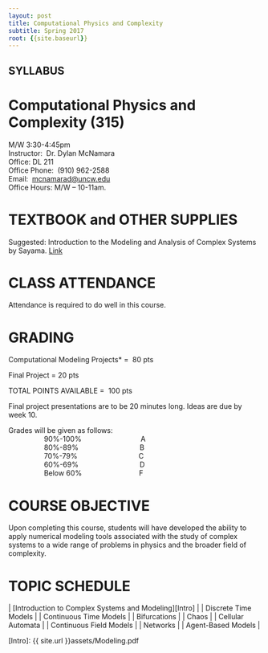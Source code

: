 ```yaml
---
layout: post
title: Computational Physics and Complexity
subtitle: Spring 2017
root: {{site.baseurl}}
---
```


## SYLLABUS

# Computational Physics and Complexity (315)

M/W 3:30-4:45pm  
Instructor:  Dr. Dylan McNamara  
Office: DL 211  
Office Phone:  (910) 962-2588  
Email:  mcnamarad@uncw.edu  
Office Hours: M/W – 10-11am.  

# TEXTBOOK and OTHER SUPPLIES

Suggested: Introduction to the Modeling and Analysis of Complex Systems by Sayama.  [Link][Book]

# CLASS ATTENDANCE

Attendance is required to do well in this course.  

# GRADING

Computational Modeling Projects*    =  80 pts   

Final Project                       =  20 pts

TOTAL POINTS AVAILABLE              =  100 pts

Final project presentations are to be 20 minutes long.  Ideas are due by week 10.

Grades will be given as follows:  
                  90%-100%                              A  
                  80%-89%                               B  
                  70%-79%                               C  
                  60%-69%                               D  
                  Below 60%                             F  


# COURSE OBJECTIVE

Upon completing this course, students will have developed the ability to apply numerical modeling tools associated with the study of complex systems to a wide range of problems in physics and the broader field of complexity.


# TOPIC SCHEDULE

| [Introduction to Complex Systems and Modeling][Intro] |
| Discrete Time Models |
| Continuous Time Models |
| Bifurcations |
| Chaos |
| Cellular Automata |
| Continuous Field Models |
| Networks |
| Agent-Based Models |

[Book]: http://textbooks.opensuny.org/introduction-to-the-modeling-and-analysis-of-complex-systems/
[Intro]: {{ site.url }}assets/Modeling.pdf
